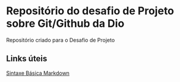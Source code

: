 # Repositório do desafio de Projeto sobre Git/Github da Dio
Repositório criado para o Desafio de Projeto

## Links úteis
[Sintaxe Básica Markdown](https://www.markdownguide.org/basic-syntax/)

